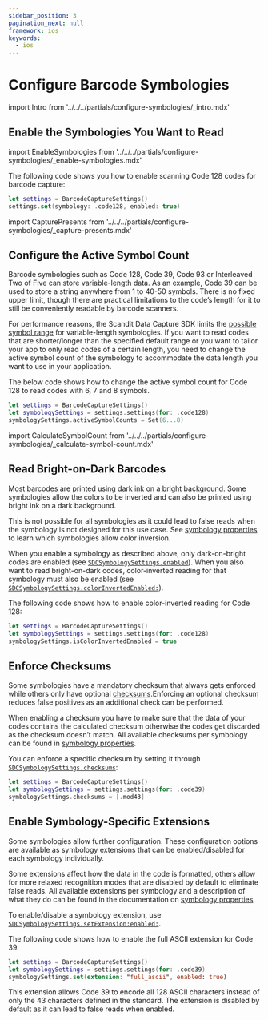 ```yaml
---
sidebar_position: 3
pagination_next: null
framework: ios
keywords:
  - ios
---
```


# Configure Barcode Symbologies

import Intro from '../../../partials/configure-symbologies/_intro.mdx'

<Intro/>

## Enable the Symbologies You Want to Read

import EnableSymbologies from '../../../partials/configure-symbologies/_enable-symbologies.mdx'

<EnableSymbologies/>

The following code shows you how to enable scanning Code 128 codes for barcode capture:

```swift
let settings = BarcodeCaptureSettings()
settings.set(symbology: .code128, enabled: true)
```

import CapturePresents from '../../../partials/configure-symbologies/_capture-presents.mdx'

<CapturePresents/>

## Configure the Active Symbol Count

Barcode symbologies such as Code 128, Code 39, Code 93 or Interleaved Two of Five can store variable-length data. As an example, Code 39 can be used to store a string anywhere from 1 to 40-50 symbols. There is no fixed upper limit, though there are practical limitations to the code’s length for it to still be conveniently readable by barcode scanners.

For performance reasons, the Scandit Data Capture SDK limits the [possible symbol range](https://docs.scandit.com/data-capture-sdk/ios/barcode-capture/api/symbology-settings.html#property-scandit.datacapture.barcode.SymbologySettings.ActiveSymbolCounts) for variable-length symbologies. If you want to read codes that are shorter/longer than the specified default range or you want to tailor your app to only read codes of a certain length, you need to change the active symbol count of the symbology to accommodate the data length you want to use in your application.

The below code shows how to change the active symbol count for Code 128 to read codes with 6, 7 and 8 symbols.

```swift
let settings = BarcodeCaptureSettings()
let symbologySettings = settings.settings(for: .code128)
symbologySettings.activeSymbolCounts = Set(6...8)
```

import CalculateSymbolCount from '../../../partials/configure-symbologies/_calculate-symbol-count.mdx'

<CalculateSymbolCount/>

## Read Bright-on-Dark Barcodes

Most barcodes are printed using dark ink on a bright background. Some symbologies allow the colors to be inverted and can also be printed using bright ink on a dark background.

This is not possible for all symbologies as it could lead to false reads when the symbology is not designed for this use case. See [symbology properties](/symbology-properties.md) to learn which symbologies allow color inversion.


When you enable a symbology as described above, only dark-on-bright codes are enabled (see [`SDCSymbologySettings.enabled`](https://docs.scandit.com/data-capture-sdk/ios/barcode-capture/api/symbology-settings.html#property-scandit.datacapture.barcode.SymbologySettings.IsEnabled)). When you also want to read bright-on-dark codes, color-inverted reading for that symbology must also be enabled (see [`SDCSymbologySettings.colorInvertedEnabled:`](https://docs.scandit.com/data-capture-sdk/ios/barcode-capture/api/symbology-settings.html#property-scandit.datacapture.barcode.SymbologySettings.IsColorInvertedEnabled)).

The following code shows how to enable color-inverted reading for Code 128:

```swift
let settings = BarcodeCaptureSettings()
let symbologySettings = settings.settings(for: .code128)
symbologySettings.isColorInvertedEnabled = true
```

## Enforce Checksums

Some symbologies have a mandatory checksum that always gets enforced while others only have optional [checksums](https://docs.scandit.com/data-capture-sdk/ios/barcode-capture/api/checksum.html#enum-scandit.datacapture.barcode.Checksum).Enforcing an optional checksum reduces false positives as an additional check can be performed.

When enabling a checksum you have to make sure that the data of your codes contains the calculated checksum otherwise the codes get discarded as the checksum doesn’t match. All available checksums per symbology can be found in [symbology properties](/symbology-properties.md).

You can enforce a specific checksum by setting it through [`SDCSymbologySettings.checksums`](https://docs.scandit.com/data-capture-sdk/ios/barcode-capture/api/symbology-settings.html#property-scandit.datacapture.barcode.SymbologySettings.Checksums):

```swift
let settings = BarcodeCaptureSettings()
let symbologySettings = settings.settings(for: .code39)
symbologySettings.checksums = [.mod43]
```

## Enable Symbology-Specific Extensions

Some symbologies allow further configuration. These configuration options are available as symbology extensions that can be enabled/disabled for each symbology individually.

Some extensions affect how the data in the code is formatted, others allow for more relaxed recognition modes that are disabled by default to eliminate false reads. All available extensions per symbology and a description of what they do can be found in the documentation on [symbology properties](/symbology-properties.md).

To enable/disable a symbology extension, use [`SDCSymbologySettings.setExtension:enabled:`](https://docs.scandit.com/data-capture-sdk/ios/barcode-capture/api/symbology-settings.html#method-scandit.datacapture.barcode.SymbologySettings.SetExtensionEnabled).

The following code shows how to enable the full ASCII extension for Code 39. 

```swift
let settings = BarcodeCaptureSettings()
let symbologySettings = settings.settings(for: .code39)
symbologySettings.set(extension: "full_ascii", enabled: true)
```

This extension allows Code 39 to encode all 128 ASCII characters instead of only the 43 characters defined in the standard. The extension is disabled by default as it can lead to false reads when enabled.